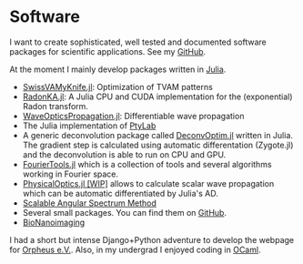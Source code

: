 # Software

I want to create sophisticated, well tested and documented software packages for scientific applications.
See my [GitHub](https://github.com/roflmaostc).

At the moment I mainly develop packages written in [Julia](https://www.julialang.org).

* [SwissVAMyKnife.jl](https://github.com/EPFL-LAPD/SwissVAMyKnife.jl): Optimization of TVAM patterns
* [RadonKA.jl](https://github.com/roflmaostc/RadonKA.jl): A Julia CPU and CUDA implementation for the (exponential) Radon transform.
* [WaveOpticsPropagation.jl](https://github.com/JuliaPhysics/WaveOpticsPropagation.jl): Differentiable wave propagation
* The Julia implementation of [PtyLab](https://github.com/PtyLab/PtyLab.jl)
* A generic deconvolution package called [DeconvOptim.jl](https://github.com/roflmaostc/DeconvOptim.jl) written in Julia. The gradient step is calculated using automatic differentation (Zygote.jl) and the deconvolution is able to run on CPU and GPU.
* [FourierTools.jl](https://github.com/bionanoimaging/FourierTools.jl/) which is a collection of tools and several algorithms working in Fourier space.
* [PhysicalOptics.jl [WIP]](https://github.com/JuliaPhysics/PhysicalOptics.jl) allows to calculate scalar wave propagation which can be automatic differentiated by Julia's AD. 
* [Scalable Angular Spectrum Method](https://github.com/bionanoimaging/Scalable-Angular-Spectrum-Method-SAS)
* Several small packages. You can find them on [GitHub](https://github.com/roflmaostc).
* [BioNanoimaging](https://github.com/bionanoimaging/)


I had a short but intense Django+Python adventure to develop the webpage for [Orpheus e.V.](https://www.orpheus-verein.de).
Also, in my undergrad I enjoyed coding in [OCaml](https://github.com/roflmaostc/99-OCaml-Problems).
